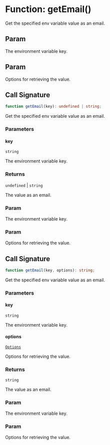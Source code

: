 # Function: getEmail()

Get the specified env variable value as an email.

## Param

The environment variable key.

## Param

Options for retrieving the value.

## Call Signature

```ts
function getEmail(key): undefined | string;
```

Get the specified env variable value as an email.

### Parameters

#### key

`string`

The environment variable key.

### Returns

`undefined` \| `string`

The value as an email.

### Param

The environment variable key.

### Param

Options for retrieving the value.

## Call Signature

```ts
function getEmail(key, options): string;
```

Get the specified env variable value as an email.

### Parameters

#### key

`string`

The environment variable key.

#### options

[`Options`](../../declarations/interfaces/Options.md)

Options for retrieving the value.

### Returns

`string`

The value as an email.

### Param

The environment variable key.

### Param

Options for retrieving the value.
